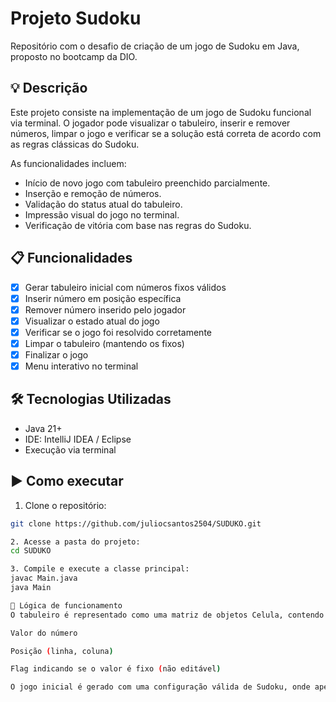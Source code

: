 # Projeto Sudoku

Repositório com o desafio de criação de um jogo de Sudoku em Java, proposto no bootcamp da DIO.

## 💡 Descrição

Este projeto consiste na implementação de um jogo de Sudoku funcional via terminal. O jogador pode visualizar o tabuleiro, inserir e remover números, limpar o jogo e verificar se a solução está correta de acordo com as regras clássicas do Sudoku.

As funcionalidades incluem:

- Início de novo jogo com tabuleiro preenchido parcialmente.
- Inserção e remoção de números.
- Validação do status atual do tabuleiro.
- Impressão visual do jogo no terminal.
- Verificação de vitória com base nas regras do Sudoku.

## 📋 Funcionalidades

- [x] Gerar tabuleiro inicial com números fixos válidos
- [x] Inserir número em posição específica
- [x] Remover número inserido pelo jogador
- [x] Visualizar o estado atual do jogo
- [x] Verificar se o jogo foi resolvido corretamente
- [x] Limpar o tabuleiro (mantendo os fixos)
- [x] Finalizar o jogo
- [x] Menu interativo no terminal

## 🛠️ Tecnologias Utilizadas

- Java 21+
- IDE: IntelliJ IDEA / Eclipse
- Execução via terminal

## ▶️ Como executar

1. Clone o repositório:
```bash
git clone https://github.com/juliocsantos2504/SUDUKO.git

2. Acesse a pasta do projeto:
cd SUDUKO

3. Compile e execute a classe principal:
javac Main.java
java Main

🧠 Lógica de funcionamento
O tabuleiro é representado como uma matriz de objetos Celula, contendo:

Valor do número

Posição (linha, coluna)

Flag indicando se o valor é fixo (não editável)

O jogo inicial é gerado com uma configuração válida de Sudoku, onde apenas alguns números são "fixos", e o restante pode ser preenchido pelo jogador.
